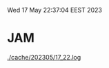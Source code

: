 Wed 17 May 22:37:04 EEST 2023
# JAM
<a href='./cache/202305/17_22.log'>./cache/202305/17_22.log</a>
